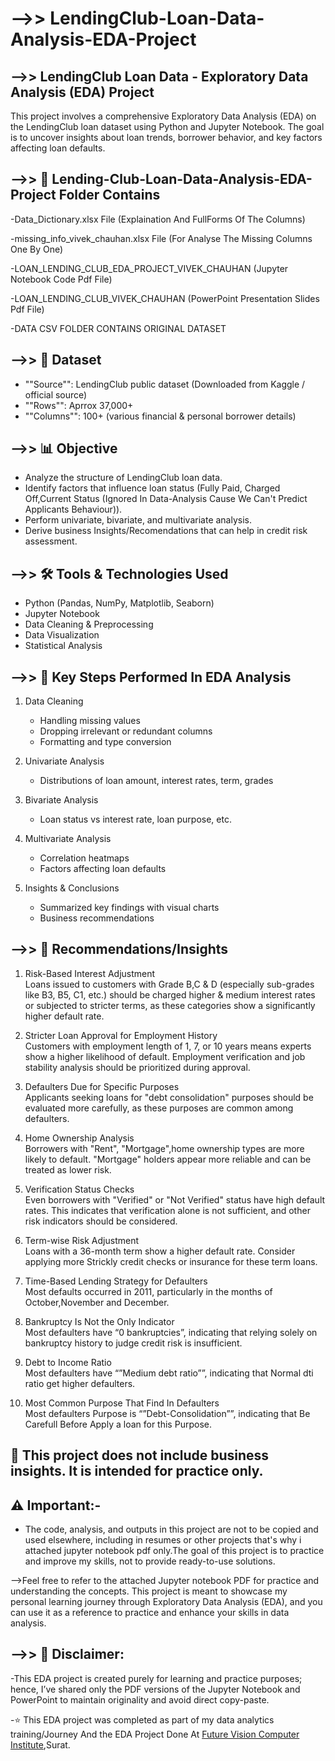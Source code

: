# **-->> LendingClub-Loan-Data-Analysis-EDA-Project**

## **-->> LendingClub Loan Data - Exploratory Data Analysis (EDA) Project**

This project involves a comprehensive Exploratory Data Analysis (EDA) on the LendingClub loan dataset using Python and Jupyter Notebook. The goal is to uncover insights about loan trends, borrower behavior, and key factors affecting loan defaults.

## **-->> 📂 Lending-Club-Loan-Data-Analysis-EDA-Project Folder Contains**

-Data_Dictionary.xlsx File (Explaination And FullForms Of The Columns)

-missing_info_vivek_chauhan.xlsx File (For Analyse The Missing Columns One By One)

-LOAN_LENDING_CLUB_EDA_PROJECT_VIVEK_CHAUHAN (Jupyter Notebook Code Pdf File)

-LOAN_LENDING_CLUB_VIVEK_CHAUHAN (PowerPoint Presentation Slides Pdf File)

-DATA CSV FOLDER CONTAINS ORIGINAL DATASET

## **-->> 📁 Dataset**

- ""Source"": LendingClub public dataset (Downloaded from Kaggle / official source)
- ""Rows"": Aprrox 37,000+
- ""Columns"": 100+ (various financial & personal borrower details)

## **-->> 📊 Objective**

- Analyze the structure of LendingClub loan data.
- Identify factors that influence loan status (Fully Paid, Charged Off,Current Status (Ignored In Data-Analysis Cause We Can't Predict Applicants Behaviour)).
- Perform univariate, bivariate, and multivariate analysis.
- Derive business Insights/Recomendations that can help in credit risk assessment.

## **-->> 🛠️ Tools & Technologies Used**

- Python (Pandas, NumPy, Matplotlib, Seaborn)
- Jupyter Notebook
- Data Cleaning & Preprocessing
- Data Visualization
- Statistical Analysis

## **-->> 📌 Key Steps Performed In EDA Analysis**

1. Data Cleaning
   - Handling missing values
   - Dropping irrelevant or redundant columns
   - Formatting and type conversion

2. Univariate Analysis
   - Distributions of loan amount, interest rates, term, grades

3. Bivariate Analysis
   - Loan status vs interest rate, loan purpose, etc.

4. Multivariate Analysis
   - Correlation heatmaps
   - Factors affecting loan defaults

5. Insights & Conclusions
   - Summarized key findings with visual charts
   - Business recommendations

## **-->> 📌 Recommendations/Insights**

1. Risk-Based Interest Adjustment     
Loans issued to customers with Grade B,C & D (especially sub-grades like B3, B5, C1, etc.) should be charged higher & medium interest rates or subjected to stricter terms, as these categories show a significantly higher default rate.

2. Stricter Loan Approval for Employment History    
 Customers with employment length of 1, 7, or 10 years means experts show a higher likelihood of default. Employment verification and job stability analysis should be prioritized during approval.

3. Defaulters Due for Specific Purposes     
Applicants seeking loans for "debt consolidation" purposes should be evaluated more carefully, as these purposes are common among defaulters.

4. Home Ownership Analysis    
Borrowers with "Rent", "Mortgage",home ownership types are more likely to default. "Mortgage" holders appear more reliable and can be treated as lower risk.

5. Verification Status Checks    
Even borrowers with "Verified" or "Not Verified" status have high default rates. This indicates that verification alone is not sufficient, and other risk indicators should be considered.

6. Term-wise Risk Adjustment    
Loans with a 36-month term show a higher default rate. Consider applying more Strickly credit checks or insurance for these term loans.

7. Time-Based Lending Strategy for Defaulters     
Most defaults occurred in 2011, particularly in the months of October,November and December.

8. Bankruptcy Is Not the Only Indicator    
Most defaulters have “0 bankruptcies”, indicating that relying solely on bankruptcy history to judge credit risk is insufficient.

9. Debt to Income Ratio     
Most defaulters have “”Medium debt ratio””, indicating that Normal dti ratio get higher defaulters.

10. Most Common Purpose That Find In Defaulters     
Most defaulters Purpose is “”Debt-Consolidation””, indicating that Be Carefull Before Apply a loan for this Purpose.

## **📎 This project does not include business insights. It is intended for practice only.**

## **⚠️ Important:-**

- The code, analysis, and outputs in this project are not to be copied and used elsewhere, including in resumes or other projects that's why i attached jupyter notebook pdf only.The goal of this project is to practice and improve my skills, not to provide ready-to-use solutions.

-->Feel free to refer to the attached Jupyter notebook PDF for practice and understanding the concepts. This project is meant to showcase my personal learning journey through Exploratory Data Analysis (EDA), and you can use it as a reference to practice and enhance your skills in data analysis.


## **-->> 📌 Disclaimer:**

-This EDA project is created purely for learning and practice purposes; hence, I’ve shared only the PDF versions of the Jupyter Notebook and PowerPoint to maintain originality and avoid direct copy-paste.

-⭐ This EDA project was completed as part of my data analytics training/Journey And the EDA Project Done At <a href="https://futurevisioncomputers.com/">Future Vision Computer Institute</a>,Surat.
